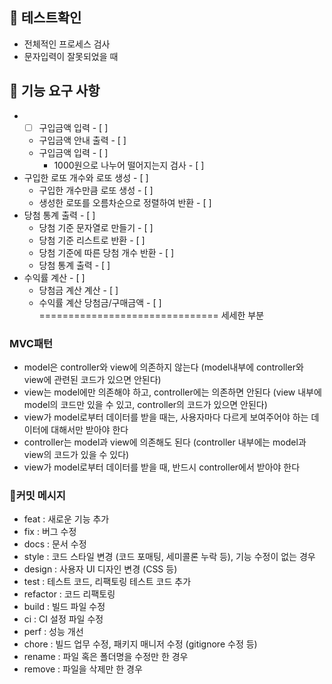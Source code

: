 ## 🚀 테스트확인
* 전체적인 프로세스 검사
* 문자입력이 잘못되었을 때

## 🚀 기능 요구 사항
* - [ ] 구입금액 입력 - [ ]
  * 구입금액 안내 출력 - [ ]
  * 구입금액 입력 - [ ]
    * 1000원으로 나누어 떨어지는지 검사 - [ ]
* 구입한 로또 개수와 로또 생성 - [ ]
  * 구입한 개수만큼 로또 생성 - [ ]
  * 생성한 로또를 오름차순으로 정렬하여 반환 - [ ]
* 당첨 통계 출력 - [ ]
  * 당첨 기준 문자열로 만들기 - [ ]
  * 당첨 기준 리스트로 반환 - [ ]
  * 당첨 기준에 따른 당첨 개수 반환 - [ ]
  * 당첨 통계 출력 - [ ]
* 수익률 계산 - [ ]
  * 당첨금 계산 계산 - [ ]
  * 수익률 계산 당첨금/구매금액 - [ ]
===============================
세세한 부분

### MVC패턴
* model은 controller와 view에 의존하지 않는다
  (model내부에 controller와 view에 관련된 코드가 있으면 안된다)
* view는 model에만 의존해야 하고, controller에는 의존하면 안된다
  (view 내부에 model의 코드만 있을 수 있고, controller의 코드가 있으면 안된다)
* view가 model로부터 데이터를 받을 때는, 사용자마다 다르게 보여주어야 하는 데이터에 대해서만 받아야 한다
* controller는 model과 view에 의존해도 된다
  (controller 내부에는 model과 view의 코드가 있을 수 있다)
* view가 model로부터 데이터를 받을 때, 반드시 controller에서 받아야 한다

### 📝커밋 메시지
* feat : 새로운 기능 추가
* fix : 버그 수정
* docs : 문서 수정
* style : 코드 스타일 변경 (코드 포매팅, 세미콜론 누락 등), 기능 수정이 없는 경우
* design : 사용자 UI 디자인 변경 (CSS 등)
* test : 테스트 코드, 리팩토링 테스트 코드 추가
* refactor : 코드 리팩토링
* build	: 빌드 파일 수정
* ci : CI 설정 파일 수정
* perf : 성능 개선
* chore	: 빌드 업무 수정, 패키지 매니저 수정 (gitignore 수정 등)
* rename : 파일 혹은 폴더명을 수정만 한 경우
* remove : 파일을 삭제만 한 경우